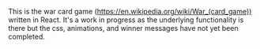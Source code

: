 This is the war card game (https://en.wikipedia.org/wiki/War_(card_game)) written in React. It's a work in progress as the underlying functionality is there but the css, animations, and winner messages have not yet been completed.  
